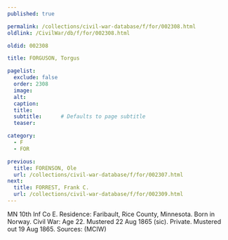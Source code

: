 ```yaml
---
published: true

permalink: /collections/civil-war-database/f/for/002308.html
oldlink: /CivilWar/db/f/for/002308.html

oldid: 002308

title: FORGUSON, Torgus

pagelist:
  exclude: false
  order: 2308
  image: 
  alt:
  caption:
  title:
  subtitle:      # Defaults to page subtitle
  teaser:

category: 
  - F 
  - FOR

previous:
  title: FORENSON, Ole
  url: /collections/civil-war-database/f/for/002307.html  
next:
  title: FORREST, Frank C.
  url: /collections/civil-war-database/f/for/002309.html   
---
```

MN 10th Inf Co E. Residence: Faribault, Rice County, Minnesota. Born in Norway. Civil War: Age 22. Mustered 22 Aug 1865 (sic). Private. Mustered out 19 Aug 1865. Sources: (MCIW)